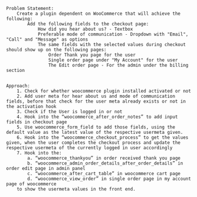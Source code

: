 	Problem Statement:
		Create a plugin dependent on WooCommerce that will achieve the following:
			Add the following fields to the checkout page:
				How did you hear about us? - Textbox
				Preferable mode of communication - Dropdown with "Email", "Call" and "Message" as options
				The same fields with the selected values during checkout should show up on the following pages:
					Order Thank you page for the user
					Single order page under "My Account" for the user
					The Edit order page - For the admin under the billing section


	Approach:
		1. Check for whether woocommerce plugin installed activated or not
		2. Add user meta for hear about us and mode of communication fields, before that check for the user meta already exists or not in the activation hook
		3. Check if the User is logged in or not
		4. Hook into the “woocommerce_after_order_notes” to add input fields in checkout page
		5. Use woocommerce_form_field to add those fields, using the default value as the latest value of the respective usermeta given.
		6. Hook into the “woocommerce_checkout_process” to get the values given, when the user completes the checkout process and update the respective usermeta of the currently logged in user accordingly
		7. Hook into the: 
		    a. “woocommerce_thankyou” in order received thank you page
		    b. “woocommerce_admin_order_details_after_order_details” in order edit page in admin panel
		    c. “woocommerce_after_cart_table” in woocommerce cart page
		    d. “woocommerce_view_order” in single order page in my account page of woocommerce
		to show the usermeta values in the front end.

